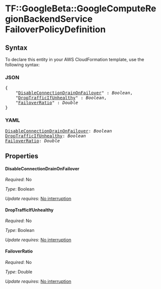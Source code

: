 # TF::GoogleBeta::GoogleComputeRegionBackendService FailoverPolicyDefinition

## Syntax

To declare this entity in your AWS CloudFormation template, use the following syntax:

### JSON

<pre>
{
    "<a href="#disableconnectiondrainonfailover" title="DisableConnectionDrainOnFailover">DisableConnectionDrainOnFailover</a>" : <i>Boolean</i>,
    "<a href="#droptrafficifunhealthy" title="DropTrafficIfUnhealthy">DropTrafficIfUnhealthy</a>" : <i>Boolean</i>,
    "<a href="#failoverratio" title="FailoverRatio">FailoverRatio</a>" : <i>Double</i>
}
</pre>

### YAML

<pre>
<a href="#disableconnectiondrainonfailover" title="DisableConnectionDrainOnFailover">DisableConnectionDrainOnFailover</a>: <i>Boolean</i>
<a href="#droptrafficifunhealthy" title="DropTrafficIfUnhealthy">DropTrafficIfUnhealthy</a>: <i>Boolean</i>
<a href="#failoverratio" title="FailoverRatio">FailoverRatio</a>: <i>Double</i>
</pre>

## Properties

#### DisableConnectionDrainOnFailover

_Required_: No

_Type_: Boolean

_Update requires_: [No interruption](https://docs.aws.amazon.com/AWSCloudFormation/latest/UserGuide/using-cfn-updating-stacks-update-behaviors.html#update-no-interrupt)

#### DropTrafficIfUnhealthy

_Required_: No

_Type_: Boolean

_Update requires_: [No interruption](https://docs.aws.amazon.com/AWSCloudFormation/latest/UserGuide/using-cfn-updating-stacks-update-behaviors.html#update-no-interrupt)

#### FailoverRatio

_Required_: No

_Type_: Double

_Update requires_: [No interruption](https://docs.aws.amazon.com/AWSCloudFormation/latest/UserGuide/using-cfn-updating-stacks-update-behaviors.html#update-no-interrupt)

